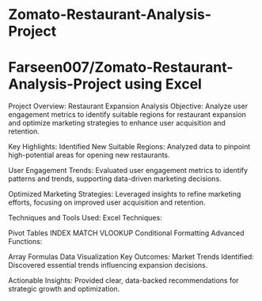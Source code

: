 # Zomato-Restaurant-Analysis-Project
# Farseen007/Zomato-Restaurant-Analysis-Project using Excel

Project Overview: Restaurant Expansion Analysis
Objective:
Analyze user engagement metrics to identify suitable regions for restaurant expansion and optimize marketing strategies to enhance user acquisition and retention.

Key Highlights:
Identified New Suitable Regions:
Analyzed data to pinpoint high-potential areas for opening new restaurants.

User Engagement Trends:
Evaluated user engagement metrics to identify patterns and trends, supporting data-driven marketing decisions.

Optimized Marketing Strategies:
Leveraged insights to refine marketing efforts, focusing on improved user acquisition and retention.

Techniques and Tools Used:
Excel Techniques:

Pivot Tables
INDEX MATCH
VLOOKUP
Conditional Formatting
Advanced Functions:

Array Formulas
Data Visualization
Key Outcomes:
Market Trends Identified:
Discovered essential trends influencing expansion decisions.

Actionable Insights:
Provided clear, data-backed recommendations for strategic growth and optimization.

